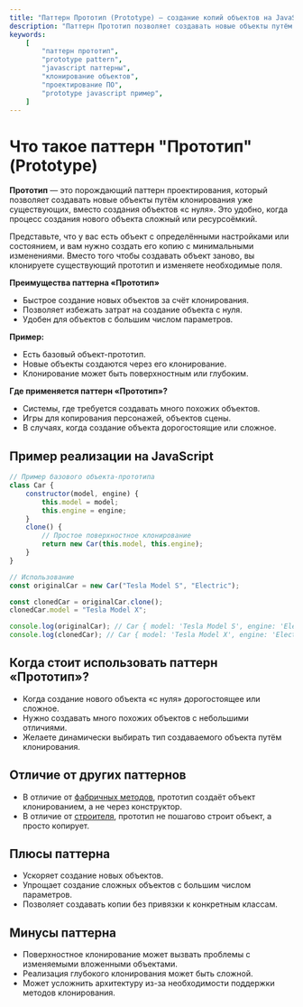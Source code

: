 ```yaml
---
title: "Паттерн Прототип (Prototype) — создание копий объектов на JavaScript"
description: "Паттерн Прототип позволяет создавать новые объекты путём клонирования существующих. Примеры и объяснения на JavaScript."
keywords:
    [
        "паттерн прототип",
        "prototype pattern",
        "javascript паттерны",
        "клонирование объектов",
        "проектирование ПО",
        "prototype javascript пример",
    ]
---
```


# Что такое паттерн **"Прототип" (Prototype)**

**Прототип** — это порождающий паттерн проектирования, который позволяет создавать новые объекты путём клонирования уже существующих, вместо создания объектов «с нуля». Это удобно, когда процесс создания нового объекта сложный или ресурсоёмкий.

Представьте, что у вас есть объект с определёнными настройками или состоянием, и вам нужно создать его копию с минимальными изменениями. Вместо того чтобы создавать объект заново, вы клонируете существующий прототип и изменяете необходимые поля.

**Преимущества паттерна «Прототип»**

- Быстрое создание новых объектов за счёт клонирования.
- Позволяет избежать затрат на создание объекта с нуля.
- Удобен для объектов с большим числом параметров.

**Пример:**

- Есть базовый объект-прототип.
- Новые объекты создаются через его клонирование.
- Клонирование может быть поверхностным или глубоким.

**Где применяется паттерн «Прототип»?**

- Системы, где требуется создавать много похожих объектов.
- Игры для копирования персонажей, объектов сцены.
- В случаях, когда создание объекта дорогостоящие или сложное.

## Пример реализации на JavaScript

```javascript
// Пример базового объекта-прототипа
class Car {
    constructor(model, engine) {
        this.model = model;
        this.engine = engine;
    }
    clone() {
        // Простое поверхностное клонирование
        return new Car(this.model, this.engine);
    }
}

// Использование
const originalCar = new Car("Tesla Model S", "Electric");

const clonedCar = originalCar.clone();
clonedCar.model = "Tesla Model X";

console.log(originalCar); // Car { model: 'Tesla Model S', engine: 'Electric' }
console.log(clonedCar); // Car { model: 'Tesla Model X', engine: 'Electric' }
```

## Когда стоит использовать паттерн «Прототип»?

- Когда создание нового объекта «с нуля» дорогостоящее или сложное.
- Нужно создавать много похожих объектов с небольшими отличиями.
- Желаете динамически выбирать тип создаваемого объекта путём клонирования.

## Отличие от других паттернов

- В отличие от [фабричных методов]({{factoryMethod}}), прототип создаёт объект клонированием, а не через конструктор.
- В отличие от [строителя]({{builder}}), прототип не пошагово строит объект, а просто копирует.

## Плюсы паттерна

- Ускоряет создание новых объектов.
- Упрощает создание сложных объектов с большим числом параметров.
- Позволяет создавать копии без привязки к конкретным классам.

## Минусы паттерна

- Поверхностное клонирование может вызвать проблемы с изменяемыми вложенными объектами.
- Реализация глубокого клонирования может быть сложной.
- Может усложнить архитектуру из-за необходимости поддержки методов клонирования.
